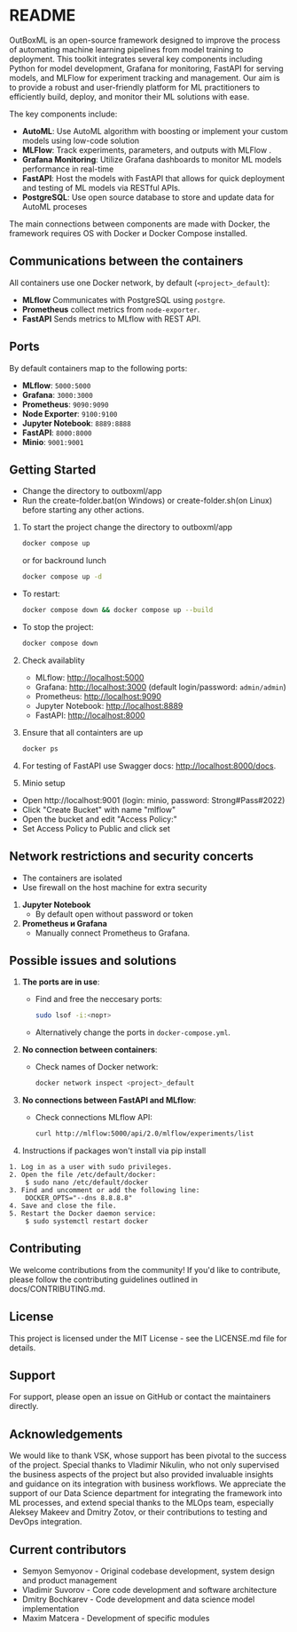 # README
OutBoxML is an open-source framework designed to improve the process of automating machine learning pipelines from model training to deployment. This toolkit integrates several key components including Python for model development, Grafana for monitoring, FastAPI for serving models, and MLFlow for experiment tracking and management. Our aim is to provide a robust and user-friendly platform for ML practitioners to efficiently build, deploy, and monitor their ML solutions with ease. 

The key components include:
- **AutoML**: Use AutoML algorithm with boosting or implement your custom models using low-code solution 
- **MLFlow**: Track experiments, parameters, and outputs with MLFlow .
- **Grafana Monitoring**: Utilize Grafana dashboards to monitor ML models performance in real-time
- **FastAPI**: Host the models with FastAPI that allows for quick deployment and testing of ML models via RESTful APIs.
- **PostgreSQL**: Use open source database to store and update data for AutoML proceses

The main connections between components are made with Docker, the framework requires OS with Docker и Docker Compose installed.

## Communications between the containers
All containers use one Docker network, by default (`<project>_default`):
- **MLflow** Communicates with PostgreSQL using `postgre`.
- **Prometheus** collect metrics from `node-exporter`.
- **FastAPI** Sends metrics to MLflow with REST API.
 

## Ports
By default containers map to the following ports:
- **MLflow**: `5000:5000`
- **Grafana**: `3000:3000`
- **Prometheus**: `9090:9090`
- **Node Exporter**: `9100:9100`
- **Jupyter Notebook**: `8889:8888`
- **FastAPI**: `8000:8000`
- **Minio**: `9001:9001`
  
## Getting Started
- Change the directory to outboxml/app
- Run the create-folder.bat(on Windows) or create-folder.sh(on Linux) before starting any other actions.

1. To start the project change the directory to outboxml/app
   ```bash
   docker compose up
   ```
   or for backround lunch
   ```bash
   docker compose up -d
   ```

- To restart:
  ```bash
  docker compose down && docker compose up --build
  ```
- To stop the project:
  ```bash
  docker compose down
  ```

2. Check availablity
   - MLflow: [http://localhost:5000](http://localhost:5000)
   - Grafana: [http://localhost:3000](http://localhost:3000) (default login/password: `admin/admin`)
   - Prometheus: [http://localhost:9090](http://localhost:9090)
   - Jupyter Notebook: [http://localhost:8889](http://localhost:8889)
   - FastAPI: [http://localhost:8000](http://localhost:8000)

3. Ensure that all containters are up
   ```bash
   docker ps
   ```

4. For testing of FastAPI use Swagger docs: [http://localhost:8000/docs](http://localhost:8000/docs).

5. Minio setup 
- Open http://localhost:9001 (login: minio, password: Strong#Pass#2022)
- Click "Create Bucket" with name "mlflow"
- Open the bucket and edit "Access Policy:"
- Set Access Policy to Public and click set

## Network restrictions and security concerts
- The containers are isolated 
- Use firewall on the host machine for extra security 

1. **Jupyter Notebook**
   - By default open without password or token
2. **Prometheus и Grafana**
   - Manually connect Prometheus to Grafana.

## Possible issues and solutions 
1. **The ports are in use**:
   - Find and free the neccesary ports:
     ```bash
     sudo lsof -i:<порт>
     ```
   - Alternatively change the ports in `docker-compose.yml`.

2. **No connection between containers**:
   - Check names of Docker network:
     ```bash
     docker network inspect <project>_default
     ```

3. **No connections between FastAPI and MLflow**:
   - Check connections MLflow API:
     ```bash
     curl http://mlflow:5000/api/2.0/mlflow/experiments/list
     ```
4. Instructions if packages won't install via pip install
```
1. Log in as a user with sudo privileges.
2. Open the file /etc/default/docker:
    $ sudo nano /etc/default/docker
3. Find and uncomment or add the following line:
    DOCKER_OPTS="--dns 8.8.8.8"
4. Save and close the file.
5. Restart the Docker daemon service:
    $ sudo systemctl restart docker
```

## Contributing
We welcome contributions from the community! If you'd like to contribute, please follow the contributing guidelines outlined in docs/CONTRIBUTING.md.

## License
This project is licensed under the MIT License - see the LICENSE.md file for details.

## Support
For support, please open an issue on GitHub or contact the maintainers directly.

## Acknowledgements
We would like to thank VSK, whose support has been pivotal to the success of the project.
Special thanks to Vladimir Nikulin, who not only supervised the business aspects of the project but also provided invaluable insights and guidance on its integration with business workflows.
We appreciate the support of our Data Science department for integrating the framework into ML processes, and extend special thanks to the MLOps team, especially Aleksey Makeev and Dmitry Zotov, or their contributions to testing and DevOps integration.

## Current contributors
- Semyon Semyonov - Original codebase development, system design and product management
- Vladimir Suvorov - Core code development and software architecture
- Dmitry Bochkarev - Code development and data science model implementation
- Maxim Matcera - Development of specific modules
   
   

